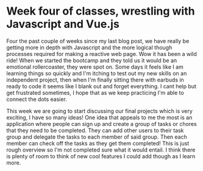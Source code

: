 # Week four of classes, wrestling with Javascript and Vue.js

Four the past couple of weeks since my last blog post, we have really be getting
more in depth with Javascript and the more logical though processes required for
making a reactive web page. Wow it has been a wild ride! When we started the bootcamp
and they told us it would be an emotional rollercoaster, they were spot on. Some days
it feels like I am learning things so quickly and I'm itching to test out my new skills
on an independent project, then when I'm finally sitting there with earbuds in
ready to code it seems like I blank out and forget everything. I cant help but get frustrated
sometimes, I hope that as we keep practicing I'm able to connect the dots easier.

This week we are going to start discussing our final projects which is very exciting,
I have so many ideas! One idea that appeals to me the most is an application where
people can sign up and create a group of tasks or chores that they need to be completed.
They can add other users to their task group and delegate the tasks to each member of said
group. Then each member can check off the tasks as they get them completed! This is just
rough overview so I'm not completed sure what it would entail. I think there is plenty
of room to think of new cool features I could add though as I learn more. 
